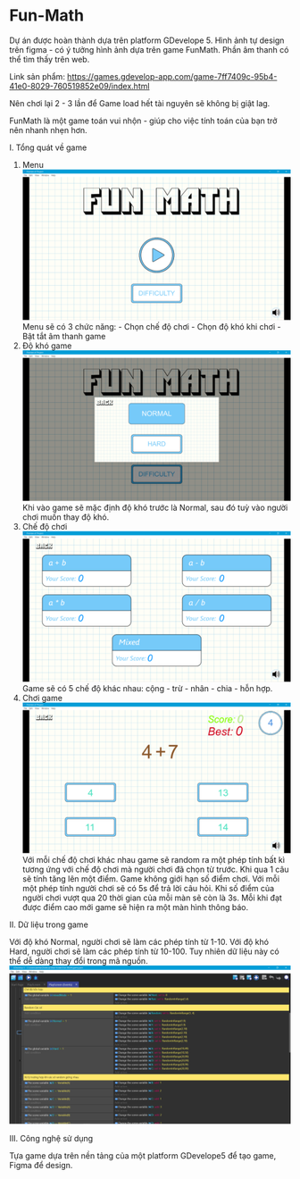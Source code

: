 # Fun-Math
Dự án được hoàn thành dựa trên platform GDevelope 5. Hình ảnh tự design trên figma - có ý tưởng hình ảnh dựa trên game FunMath. Phần âm thanh có thể tìm thấy trên web.

Link sản phẩm: https://games.gdevelop-app.com/game-7ff7409c-95b4-41e0-8029-760519852e09/index.html

Nên chơi lại 2 - 3 lần để Game load hết tài nguyên sẽ không bị giật lag.

FunMath là một game toán vui nhộn - giúp cho việc tính toán của bạn trở nên nhanh nhẹn hơn.

I. Tổng quát về game
  1. Menu
    ![alt text](https://github.com/vinhdt912/Fun-Math/blob/master/Images/Menu.png)
    Menu sẽ có 3 chức năng: 
    - Chọn chế độ chơi
    - Chọn độ khó khi chơi
    - Bật tắt âm thanh game
  2. Độ khó game
    ![alt text](https://github.com/vinhdt912/Fun-Math/blob/master/Images/Difficult.png)
    Khi vào game sẽ mặc định độ khó trước là Normal, sau đó tuỳ vào người chơi muốn thay độ khó.
  3. Chế độ chơi
    ![alt text](https://github.com/vinhdt912/Fun-Math/blob/master/Images/Mode.png)
    Game sẽ có 5 chế độ khác nhau: cộng - trừ - nhân - chia - hỗn hợp.
  4. Chơi game
    ![alt text](https://github.com/vinhdt912/Fun-Math/blob/master/Images/Play.png)
    Với mỗi chế độ chơi khác nhau game sẽ random ra một phép tính bất kì tương ứng với chế độ chơi mà người chơi đã chọn từ trước. Khi qua 1 câu sẽ tính tăng lên một điểm. Game không giới hạn số điểm chơi. Với mỗi một phép tính người chơi sẽ có 5s để trả lời câu hỏi. Khi số điểm của người chơi vượt qua 20 thời gian của mỗi màn sẽ còn là 3s. Mỗi khi đạt được điểm cao mới game sẽ hiện ra một màn hình thông báo.
    
II. Dữ liệu trong game

  Với độ khó Normal, người chơi sẽ làm các phép tính từ 1-10. 
  Với độ khó Hard, người chơi sẽ làm các phép tính từ 10-100.
  Tuy nhiên dữ liệu này có thể dễ dàng thay đổi trong mã nguồn.
  ![alt text](https://github.com/vinhdt912/Fun-Math/blob/master/Images/Data.png)

III. Công nghệ sử dụng

  Tựa game dựa trên nền tảng của một platform GDevelope5 để tạo game, Figma để design.
